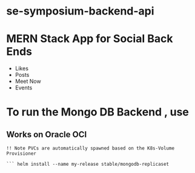 # se-symposium-backend-api

# MERN Stack App for Social Back Ends 
* Likes 
* Posts
* Meet Now 
* Events

# To run the Mongo DB Backend , use 
## Works on Oracle OCI 

```!! Note PVCs are automatically spawned based on the K8s-Volume Provisioner ```

``` helm repo add stable https://kubernetes-charts.storage.googleapis.com/
``` helm install --name my-release stable/mongodb-replicaset
